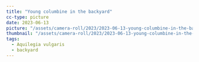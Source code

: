 ```yaml
---
title: "Young columbine in the backyard"
cc-type: picture
date: 2023-06-13
picture: "/assets/camera-roll/2023/2023-06-13-young-columbine-in-the-backyard/20230613_231359383_iOS.jpg"
thumbnail: "/assets/camera-roll/2023/2023-06-13-young-columbine-in-the-backyard/20230613_231359383_iOS-thumbnail.jpg"
tags:
  - Aquilegia vulgaris
  - backyard
---
```

